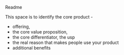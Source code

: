 Readme

This space is to identify the core product -
- offering, 
- the core value proposition, 
- the core differentiator, the usp
- the real reason that makes people use your product
- additional benefits
